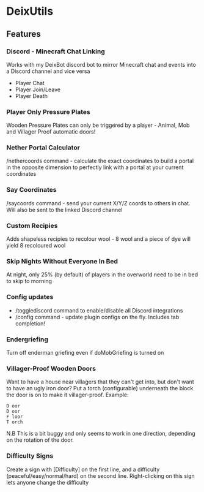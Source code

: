 # DeixUtils
## Features
### Discord - Minecraft Chat Linking
Works with my DeixBot discord bot to mirror Minecraft chat and events into a Discord channel and vice versa
- Player Chat
- Player Join/Leave
- Player Death
### Player Only Pressure Plates
Wooden Pressure Plates can only be triggered by a player - Animal, Mob and Villager Proof automatic doors!
### Nether Portal Calculator
/nethercoords command - calculate the exact coordinates to build a portal in the opposite dimension to perfectly link with a portal at your current coordinates
### Say Coordinates
/saycoords command - send your current X/Y/Z coords to others in chat. Will also be sent to the linked Discord channel
### Custom Recipies
Adds shapeless recipies to recolour wool - 8 wool and a piece of dye will yield 8 recoloured wool
### Skip Nights Without Everyone In Bed
At night, only 25% (by default) of players in the overworld need to be in bed to skip to morning
### Config updates 
- /togglediscord command to enable/disable all Discord integrations
- /config command - update plugin configs on the fly. Includes tab completion!
### Endergriefing
Turn off enderman griefing even if doMobGriefing is turned on
### Villager-Proof Wooden Doors
Want to have a house near villagers that they can't get into, but don't want to have an ugly iron door?
Put a torch (configurable) underneath the block the door is on to make it villager-proof. Example:
```
D oor
D oor
F loor
T orch
```
N.B This is a bit buggy and only seems to work in one direction, depending on the rotation of the door.
### Difficulty Signs
Create a sign with [Difficulty] on the first line, and a difficulty (peaceful/easy/normal/hard) on the second line. Right-clicking on this sign lets anyone change the difficulty